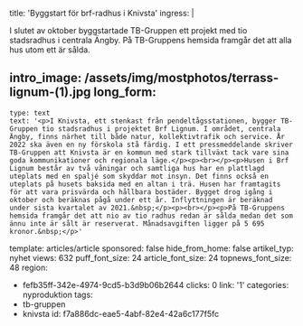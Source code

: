 title: 'Byggstart för brf-radhus i Knivsta'
ingress: |
  <p>I slutet av oktober byggstartade TB-Gruppen ett projekt med tio stadsradhus i centrala Ängby. På TB-Gruppens hemsida framgår det att alla hus utom ett är sålda.
  </p>
  
intro_image: /assets/img/mostphotos/terrass-lignum-(1).jpg
long_form:
  -
    type: text
    text: '<p>I Knivsta, ett stenkast från pendeltågsstationen, bygger TB-Gruppen tio stadsradhus i projektet Brf Lignum. I området, centrala Ängby, finns närhet till både natur, kollektivtrafik och service. År 2022 ska även en ny förskola stå färdig. I ett pressmeddelande skriver TB-Gruppen att Knivsta är en kommun med stark tillväxt tack vare sina goda kommunikationer och regionala läge.</p><p><br></p><p>Husen i Brf Lignum består av två våningar och samtliga hus har en plattlagd uteplats med en spaljé som skyddar mot insyn. Det finns också en uteplats på husets baksida med en altan i trä. Husen har framtagits för att vara prisvärda och hållbara bostäder. Bygget drog igång i oktober och beräknas pågå under ett år. Inflyttningen är beräknad under sista kvartalet av 2021.&nbsp;</p><p><br></p><p>På TB-Gruppens hemsida framgår det att nio av tio radhus redan är sålda medan det som ännu inte är sålt är reserverat. Månadsavgiften ligger på 5 695 kronor.&nbsp;</p>'
template: articles/article
sponsored: false
hide_from_home: false
artikel_typ: nyhet
views: 632
puff_font_size: 24
article_font_size: 24
topnews_font_size: 48
region:
  - fefb35ff-342e-4974-9cd5-b3d9b06b2644
clicks: 0
link: '1'
categories: nyproduktion
tags:
  - tb-gruppen
  - knivsta
id: f7a886dc-eae5-4abf-82e4-42a6c177f5fc
